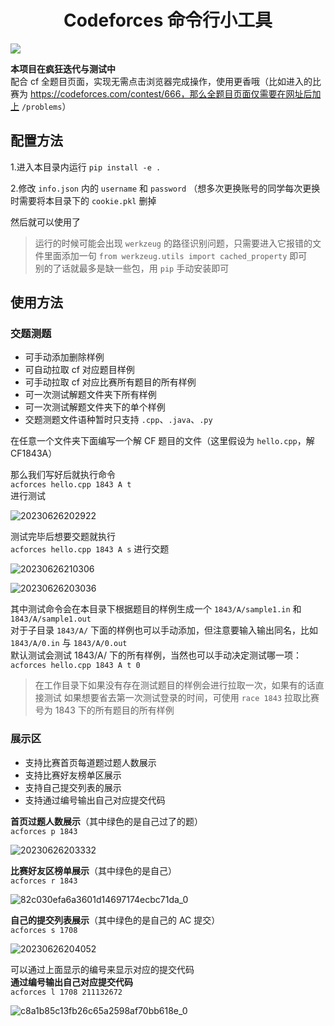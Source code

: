 <h1 align='center'>Codeforces 命令行小工具</h1>

![](https://img.shields.io/badge/status-updating-green)

**本项目在疯狂迭代与测试中**   
配合 cf 全题目页面，实现无需点击浏览器完成操作，使用更香哦（比如进入的比赛为 https://codeforces.com/contest/666，那么全题目页面仅需要在网址后加上 `/problems`）  

## 配置方法

1.进入本目录内运行 `pip install -e .`  
  
2.修改 `info.json` 内的 `username` 和 `password`  （想多次更换账号的同学每次更换时需要将本目录下的 `cookie.pkl` 删掉
  
然后就可以使用了  

> 运行的时候可能会出现 `werkzeug` 的路径识别问题，只需要进入它报错的文件里面添加一句 `from werkzeug.utils import cached_property` 即可  
> 别的了话就最多是缺一些包，用 `pip` 手动安装即可  

## 使用方法
  
### 交题测题

- 可手动添加删除样例
- 可自动拉取 cf 对应题目样例
- 可手动拉取 cf 对应比赛所有题目的所有样例
- 可一次测试解题文件夹下所有样例
- 可一次测试解题文件夹下的单个样例
- 交题测题文件语种暂时只支持 `.cpp`、`.java`、`.py`

在任意一个文件夹下面编写一个解 CF 题目的文件（这里假设为 `hello.cpp`，解 CF1843A）    

那么我们写好后就执行命令   
`acforces hello.cpp 1843 A t`  
进行测试     

![20230626202922](https://raw.githubusercontent.com/Tequila-Avage/PicGoBeds/master/20230626202922.png)
  
测试完毕后想要交题就执行   
`acforces hello.cpp 1843 A s`
进行交题  

![20230626210306](https://raw.githubusercontent.com/Tequila-Avage/PicGoBeds/master/20230626210306.png)
  
![20230626203036](https://raw.githubusercontent.com/Tequila-Avage/PicGoBeds/master/20230626203036.png)
  
其中测试命令会在本目录下根据题目的样例生成一个 `1843/A/sample1.in` 和 `1843/A/sample1.out`  
对于子目录 `1843/A/` 下面的样例也可以手动添加，但注意要输入输出同名，比如 `1843/A/0.in` 与 `1843/A/0.out`   
默认测试会测试 1843/A/ 下的所有样例，当然也可以手动决定测试哪一项： `acforces hello.cpp 1843 A t 0`  

> 在工作目录下如果没有存在测试题目的样例会进行拉取一次，如果有的话直接测试
> 如果想要省去第一次测试登录的时间，可使用 `race 1843` 拉取比赛号为 1843 下的所有题目的所有样例

### 展示区

- 支持比赛首页每道题过题人数展示
- 支持比赛好友榜单区展示
- 支持自己提交列表的展示
- 支持通过编号输出自己对应提交代码

**首页过题人数展示**（其中绿色的是自己过了的题）    
`acforces p 1843`  

![20230626203332](https://raw.githubusercontent.com/Tequila-Avage/PicGoBeds/master/20230626203332.png)

**比赛好友区榜单展示**（其中绿色的是自己）  
`acforces r 1843`      

![82c030efa6a3601d14697174ecbc71da_0](https://raw.githubusercontent.com/Tequila-Avage/PicGoBeds/master/82c030efa6a3601d14697174ecbc71da_0.png)
  
**自己的提交列表展示**（其中绿色的是自己的 AC 提交）  
`acforces s 1708`      
  
![20230626204052](https://raw.githubusercontent.com/Tequila-Avage/PicGoBeds/master/20230626204052.png)  

可以通过上面显示的编号来显示对应的提交代码  
**通过编号输出自己对应提交代码**    
`acforces l 1708 211132672`  

![c8a1b85c13fb26c65a2598af70bb618e_0](https://raw.githubusercontent.com/Tequila-Avage/PicGoBeds/master/c8a1b85c13fb26c65a2598af70bb618e_0.png)
